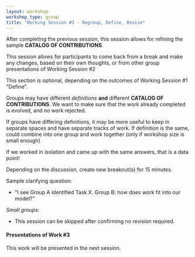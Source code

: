```yaml
---
layout: workshop
workshop_type: group
title: "Working Session #3 - Regroup, Define, Revise"
---
```



After completing the previous session, this session allows for refining the sample **CATALOG OF CONTRIBUTIONS**. 

This session allows for participants to come back from a break and make any changes, based on their own thoughts, or from other group presentations of Working Session #2

This section is optional, depending on the outcomes of Working Session #1 "Define". 

Groups may have different _definitions_ **and** different **CATALOG OF CONTRIBUTIONS**. We want to make sure that the work already completed is evolved, and no work rejected.

If groups have differing definitions, it may be more useful to keep in separate spaces and have separate tracks of work. If definition is the same, could combine into one group and work together (only if workshop size is small enough)

If we worked in isolation and came up with the same answers, that is a data point!

Depending on the discussion, create new breakout(s) for 15 minutes.

Sample clarifying question:

* "I see Group A identified Task X. Group B: how does work fit into our model?"

_Small groups:_

* This session can be skipped after confirming no revision required.

#### Presentations of Work #3

This work will be presented in the next session.

